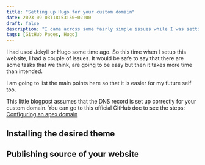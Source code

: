 ```yaml
---
title: "Setting up Hugo for your custom domain"
date: 2023-09-03T18:53:50+02:00
draft: false
description: "I came across some fairly simple issues while I was setting up this website. It's better to make a note of these so that it is easier next time. It had to do with installing theme as a submodule and also setting the correct publishing source."
tags: [GitHub Pages, Hugo]
---
```


I had used Jekyll or Hugo some time ago. So this time when I setup this website, I had a couple of issues. It would be safe to say that there are some tasks that we think, are going to be easy but then it takes more time than intended.

I am going to list the main points here so that it is easier for my future self too.

This little blogpost assumes that the DNS record is set up correctly for your custom domain. You can go to this official GitHub doc to see the steps: [Configuring an apex domain](https://docs.github.com/en/pages/configuring-a-custom-domain-for-your-github-pages-site/managing-a-custom-domain-for-your-github-pages-site#configuring-an-apex-domain)

## Installing the desired theme

## Publishing source of your website